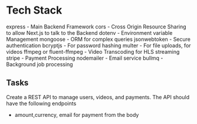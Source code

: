 # Tech Stack

express - Main Backend Framework
cors - Cross Origin Resource Sharing to allow Next.js to talk to the Backend
dotenv - Environment variable Management
mongoose - ORM for complex queries
jsonwebtoken - Secure authentication
bcryptjs - For password hashing
multer - For file uploads, for videos
ffmpeg or fluent-ffmpeg - Video Transcoding for HLS streaming
stripe - Payment Processing
nodemailer - Email service
bullmq - Background job processing

## Tasks

Create a REST API to manage users, videos, and payments. The API should have the following endpoints

- amount,currency, email for payment from the body

